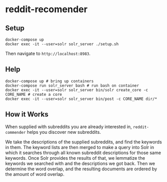 # reddit-recomender

## Setup

```shell
docker-compose up
docker exec -it --user=solr solr_server ./setup.sh
```

Then navigate to `http://localhost:8983`.

## Help

```shell
docker-compose up # bring up containers
docker-compose run solr_server bash # run bash on container
docker exec -it --user=solr solr_server bin/solr create_core -c CORE_NAME # create a core
docker exec -it --user=solr solr_server bin/post -c CORE_NAME dir/*
```

## How it Works

When supplied with subreddits you are already interested in, `reddit-commender`
helps you discover new subreddits.

We take the descriptions of the supplied subreddits, and find the keywords in
them. The keyword lists are then merged to make a query into Solr in which it
searches through all known subreddit descriptions for those same keywords.
Once Solr provides the results of that, we lemmatize the keywords we searched
with and the descriptions we got back. Then we determine the word overlap, and
the resulting documents are ordered by the amount of word overlap.
